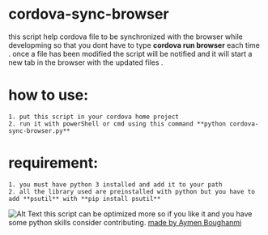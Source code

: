 # cordova-sync-browser
this script help cordova file to be synchronized with the browser while developming so that you dont have to type **cordova run browser** each time .
once a file has been modified the script will be notified and it will start a new tab in the browser with the updated files .
# how to use:
    1. put this script in your cordova home project 
    2. run it with powerShell or cmd using this command **python cordova-sync-browser.py**
# requirement:
    1. you must have python 3 installed and add it to your path
    2. all the library used are preinstalled with python but you have to add **psutil** with **pip install psutil**
![Alt Text](video.gif)
this script can be optimized more so if you like it and you have some python skills consider contributing.
[made by Aymen Boughanmi](https://www.facebook.com/aymen.box.52438)
